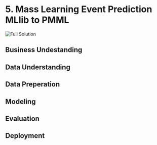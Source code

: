 # 5. Mass Learning Event Prediction MLlib to PMML

![Full Solution](https://github.com/wildangbudhi/BIG-Data-with-KNIM/blob/master/5.%20Mass%20Learning%20Event%20Prediction%20MLlib%20to%20PMML/Screenshoot/Full%20Solution.png)

## Business Undestanding

## Data Understanding

## Data Preperation

## Modeling

## Evaluation

## Deployment